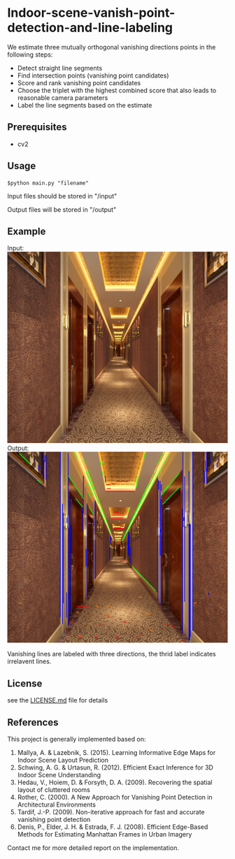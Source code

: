 # Indoor-scene-vanish-point-detection-and-line-labeling
We estimate three mutually orthogonal vanishing directions points in the following steps:
- Detect straight line segments
- Find intersection points (vanishing point candidates)
- Score and rank vanishing point candidates
- Choose the triplet with the highest combined score that also leads to reasonable camera parameters
- Label the line segments based on the estimate

## Prerequisites

- cv2


## Usage 
```
$python main.py "filename"
```
Input files should be stored in "/input"

Output files will be stored in "/output"

## Example

Input: 
![alt text](https://github.com/hyc96/Indoor-scene-vanish-point-detection-and-line-labeling/blob/master/input/1.jpg)
Output:
![alt text](https://github.com/hyc96/Indoor-scene-vanish-point-detection-and-line-labeling/blob/master/output/membership_1.jpg)

Vanishing lines are labeled with three directions, the thrid label indicates irrelavent lines.
## License

see the [LICENSE.md](LICENSE.md) file for details

## References 
This project is generally implemented based on:
1. Mallya, A. & Lazebnik, S. (2015). Learning Informative Edge Maps for Indoor Scene Layout Prediction
2. Schwing, A. G. & Urtasun, R. (2012). Efficient Exact Inference for 3D Indoor Scene Understanding
3. Hedau, V., Hoiem, D. & Forsyth, D. A. (2009). Recovering the spatial layout of cluttered rooms
4. Rother, C. (2000). A New Approach for Vanishing Point Detection in Architectural Environments
5. Tardif, J.-P. (2009). Non-iterative approach for fast and accurate vanishing point detection
6. Denis, P., Elder, J. H. & Estrada, F. J. (2008). Efficient Edge-Based Methods for Estimating Manhattan Frames in Urban Imagery

Contact me for more detailed report on the implementation.
